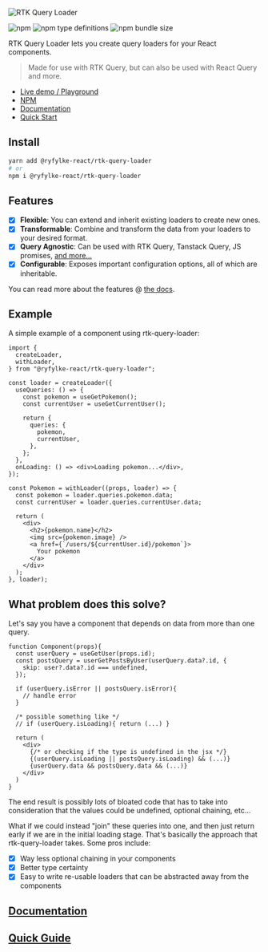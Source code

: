 ![RTK Query Loader](https://user-images.githubusercontent.com/1190770/233955284-a7da801e-ff3f-4fdc-9808-8f1e5a829012.png)

![npm](https://img.shields.io/npm/v/@ryfylke-react/rtk-query-loader?color=gray&style=flat-square)
![npm type definitions](https://img.shields.io/npm/types/@ryfylke-react/rtk-query-loader?color=gray&label=%20&logoColor=gray)
![npm bundle size](https://img.shields.io/bundlephobia/min/@ryfylke-react/rtk-query-loader@latest?style=flat-square)

RTK Query Loader lets you create query loaders for your React components. 

> Made for use with RTK Query, but can also be used with React Query and more.

- [Live demo / Playground](https://codesandbox.io/s/rtk-query-loader-demo-42tubp)
- [NPM](https://www.npmjs.com/package/@ryfylke-react/rtk-query-loader)
- [Documentation](https://rtk-query-loader.ryfylke.dev/)
- [Quick Start](https://rtk-query-loader.ryfylke.dev/Quick%20Guide/)

## Install

```bash
yarn add @ryfylke-react/rtk-query-loader
# or
npm i @ryfylke-react/rtk-query-loader
```

## Features

- [x] **Flexible**: You can extend and inherit existing loaders to create new ones.
- [x] **Transformable**: Combine and transform the data from your loaders to your desired format.
- [x] **Query Agnostic**: Can be used with RTK Query, Tanstack Query, JS promises, [and more...](https://rtk-query-loader.ryfylke.dev/Features/other-libs)
- [x] **Configurable**: Exposes important configuration options, all of which are inheritable.

You can read more about the features @ [the docs](https://rtk-query-loader.ryfylke.dev/Features/).

## Example 
A simple example of a component using rtk-query-loader:

```tsx
import {
  createLoader,
  withLoader,
} from "@ryfylke-react/rtk-query-loader";

const loader = createLoader({
  useQueries: () => {
    const pokemon = useGetPokemon();
    const currentUser = useGetCurrentUser();

    return {
      queries: {
        pokemon,
        currentUser,
      },
    };
  },
  onLoading: () => <div>Loading pokemon...</div>,
});

const Pokemon = withLoader((props, loader) => {
  const pokemon = loader.queries.pokemon.data;
  const currentUser = loader.queries.currentUser.data;

  return (
    <div>
      <h2>{pokemon.name}</h2>
      <img src={pokemon.image} />
      <a href={`/users/${currentUser.id}/pokemon`}>
        Your pokemon
      </a>
    </div>
  );
}, loader);
```

## What problem does this solve?

Let's say you have a component that depends on data from more than one query.

```tsx
function Component(props){
  const userQuery = useGetUser(props.id);
  const postsQuery = userGetPostsByUser(userQuery.data?.id, {
    skip: user?.data?.id === undefined,
  });

  if (userQuery.isError || postsQuery.isError){
    // handle error
  }

  /* possible something like */
  // if (userQuery.isLoading){ return (...) }

  return (
    <div>
      {/* or checking if the type is undefined in the jsx */}
      {(userQuery.isLoading || postsQuery.isLoading) && (...)}
      {userQuery.data && postsQuery.data && (...)}
    </div>
  )
}
```

The end result is possibly lots of bloated code that has to take into consideration that the values could be undefined, optional chaining, etc...

What if we could instead "join" these queries into one, and then just return early if we are in the initial loading stage. That's basically the approach that rtk-query-loader takes. Some pros include:

- [x] Way less optional chaining in your components
- [x] Better type certainty
- [x] Easy to write re-usable loaders that can be abstracted away from the components

## [Documentation](https://rtk-query-loader.ryfylke.dev)

## [Quick Guide](https://rtk-query-loader.ryfylke.dev/Quick%20Guide/)
